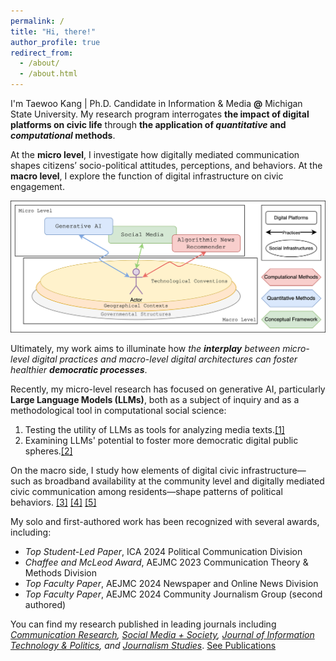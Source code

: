 ```yaml
---
permalink: /
title: "Hi, there!"
author_profile: true
redirect_from: 
  - /about/
  - /about.html
---
```


I'm Taewoo Kang | Ph.D. Candidate in Information & Media **@** Michigan State University. 
My research program interrogates **the impact of digital platforms on civic life** through **the application of *quantitative* and *computational* methods**.

At the **micro level**, I investigate how digitally mediated communication shapes citizens’ socio-political attitudes, perceptions, and behaviors.
At the **macro level**, I explore the function of digital infrastructure on civic engagement. 

![Research Program](research_program.png)

Ultimately, my work aims to illuminate how *the **interplay** between micro-level digital practices and macro-level digital architectures can foster healthier **democratic processes***.

Recently, my micro-level research has focused on generative AI, particularly **Large Language Models (LLMs)**, both as a subject of inquiry and as a methodological tool in computational social science:

1. Testing the utility of LLMs as tools for analyzing media texts.<a href="https://doi.org/10.48550/arXiv.2502.00903" target="_blank" rel="noopener noreferrer">[1]</a>
2. Examining LLMs' potential to foster more democratic digital public spheres.<a href="https://cristianvaccari.com/2024/10/03/program-of-the-10th-conference-of-the-international-journal-of-press-politics-university-of-edinburgh-17-18-october-2024/" target="_blank" rel="noopener noreferrer">[2]</a>

On the macro side, I study how elements of digital civic infrastructure—such as broadband availability at the community level and digitally mediated civic communication among residents—shape patterns of political behaviors. <a href="https://doi.org/10.1177/00936502241311943" target="_blank" rel="noopener noreferrer">[3]</a> <a href="https://doi.org/10.1080/19331681.2025.2511051" target="_blank" rel="noopener noreferrer">[4]</a> <a href="https://doi.org/10.1177/20563051251315255" target="_blank" rel="noopener noreferrer">[5]</a>

My solo and first-authored work has been recognized with several awards, including:

- *Top Student-Led Paper*, ICA 2024 Political Communication Division
- *Chaffee and McLeod Award*, AEJMC 2023 Communication Theory & Methods Division
- *Top Faculty Paper*, AEJMC 2024 Newspaper and Online News Division
- *Top Faculty Paper*, AEJMC 2024 Community Journalism Group (second authored)

You can find my research published in leading journals including *[Communication Research](https://doi.org/10.1177/00936502241311943), [Social Media + Society](https://doi.org/10.1177/20563051251315255), [Journal of Information Technology & Politics](https://doi.org/10.1080/19331681.2025.2511051), and [Journalism Studies](https://doi.org/10.1080/1461670X.2023.2246075)*. [See Publications](https://kteen2k.github.io/taewookang/publications/)
